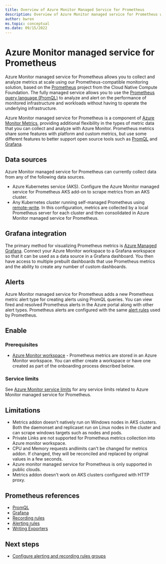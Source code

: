 ```yaml
---
title: Overview of Azure Monitor Managed Service for Prometheus
description: Overview of Azure Monitor managed service for Prometheus which provides a Prometheus-compatible interface for storing and retrieving metric data.
author: bwren 
ms.topic: conceptual
ms.date: 09/15/2022
---
```


# Azure Monitor managed service for Prometheus
Azure Monitor managed service for Prometheus allows you to collect and analyze metrics at scale using our Prometheus-compatible monitoring solution, based on the [Prometheus](https://prometheus.io/) project from the Cloud Native Compute Foundation. The fully managed service allows you to use the [Prometheus query language (PromQL)](https://prometheus.io/docs/prometheus/latest/querying/basics/) to analyze and alert on the performance of monitored infrastructure and workloads without having to operate the underlying infrastructure.

Azure Monitor managed service for Prometheus is a component of [Azure Monitor Metrics](data-platform-metrics.md), providing additional flexibility in the types of metric data that you can collect and analyze with Azure Monitor. Prometheus metrics share some features with platform and custom metrics, but use some different features to better support open source tools such as [PromQL](https://prometheus.io/docs/prometheus/latest/querying/basics/) and [Grafana](../../managed-grafana/overview.md).

## Data sources
Azure Monitor managed service for Prometheus can currently collect data from any of the following data sources.

- Azure Kubernetes service (AKS). Configure the Azure Monitor managed service for Prometheus AKS add-on to scrape metrics from an AKS cluster.
- Any Kubernetes cluster running self-managed Prometheus using [remote-write](https://prometheus.io/docs/practices/remote_write/#remote-write-tuning). In this configuration, metrics are collected by a local Prometheus server for each cluster and then consolidated in Azure Monitor managed service for Prometheus.

## Grafana integration
The primary method for visualizing Prometheus metrics is [Azure Managed Grafana](../../managed-grafana/overview.md). Connect your Azure Monitor workspace to a Grafana workspace so that it can be used as a data source in a Grafana dashboard. You then have access to multiple prebuilt dashboards that use Prometheus metrics and the ability to create any number of custom dashboards.

## Alerts
Azure Monitor managed service for Prometheus adds a new Prometheus metric alert type for creating alerts using PromQL queries. You can view fired and resolved Prometheus alerts in the Azure portal along with other alert types. Prometheus alerts are configured with the same [alert rules](https://prometheus.io/docs/prometheus/latest/configuration/alerting_rules/) used by Prometheus.

## Enable
### Prerequisites

- [Azure Monitor workspace](azure-monitor-workspace-overview.md) - Prometheus metrics are stored in an Azure Monitor workspace. You can either create a workspace or have one created as part of the onboarding process described below.

### Service limits
See [Azure Monitor service limits](../service-limits.md) for any service limits related to Azure Monitor managed service for Prometheus.

## Limitations
- Metrics addon doesn't natively run on Windows nodes in AKS clusters. Both the daemonset and replicaset run on Linux nodes in the cluster and can scrape windows targets such as nodes and pods.
- Private Links are not supported for Prometheus metrics collection into Azure monitor workspace.
- CPU and Memory requests andlimits can't be changed for metrics addon. If changed, they will be reconciled and replaced by original values in a few seconds.
- Azure monitor managed service for Prometheus is only supported in public clouds.
- Metrics addon doesn't work on AKS clusters configured with HTTP proxy. 

## Prometheus references

- [PromQL](https://prometheus.io/docs/prometheus/latest/querying/basics/)
- [Grafana](https://prometheus.io/docs/visualization/grafana/)
- [Recording rules](https://prometheus.io/docs/prometheus/latest/configuration/recording_rules/#defining-recording-rules)
- [Alerting rules](https://prometheus.io/docs/prometheus/latest/configuration/alerting_rules/)
- [Writing Exporters](https://prometheus.io/docs/instrumenting/writing_exporters/)


## Next steps


- [Configure alerting and recording rules groups](prometheus-metrics-rule-groups.md)
